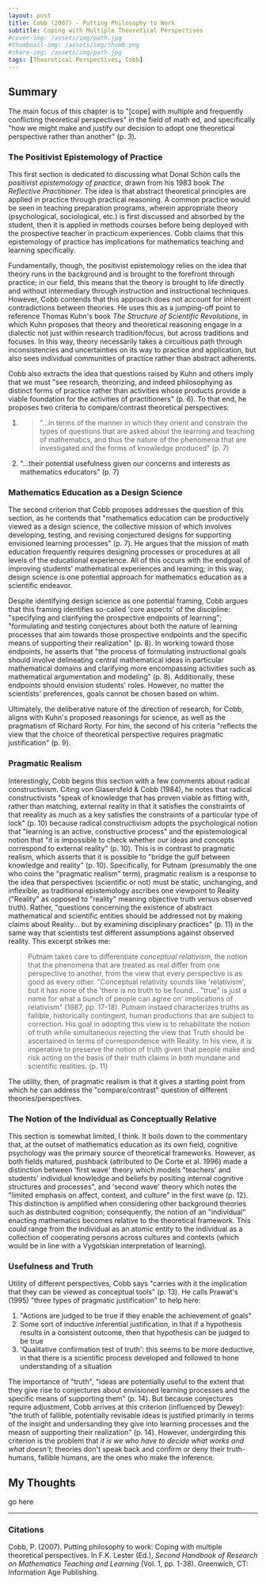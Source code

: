 ```yaml
---
layout: post
title: Cobb (2007) - Putting Philosophy to Work
subtitle: Coping with Multiple Theoretical Perspectives
#cover-img: /assets/img/path.jpg
#thumbnail-img: /assets/img/thumb.png
#share-img: /assets/img/path.jpg
tags: [Theoretical Perspectives, Cobb]
---
```


## Summary

The main focus of this chapter is to "[cope] with multiple and frequently conflicting theoretical perspectives" in the field of math ed, and specifically "how we might make and justify our decision to adopt one theoretical perspective rather than another" (p. 3). 

### The Positivist Epistemology of Practice

This first section is dedicated to discussing what Donal Sch&#246;n calls the *positivist epistemology of practice*, drawn from his 1983 book *The Reflective Practitioner*. The idea is that abstract theoretical principles are applied in practice through practical reasoning. A common practice would be seen in teaching preparation programs, wherein appropriate theory (psychological, sociological, etc.) is first discussed and absorbed by the student, then it is applied in methods courses before being deployed with the prospective teacher in practicum experiences. Cobb claims that this epistemology of practice has implications for mathematics teaching and learning specifically.

Fundamentally, though, the positivist epistemology relies on the idea that theory runs in the background and is brought to the forefront through practice; in our field, this means that the theory is brought to life directly and without intermediary through instruction and instructional techniques. However, Cobb contends that this approach does not account for inherent contradictions between theories. He uses this as a jumping-off point to reference Thomas Kuhn's book *The Structure of Scientific Revolutions*, in which Kuhn proposes that theory and theoretical reasoning engage in a dialectic not just within research tradition/focus, but across traditions and focuses. In this way, theory necessarily takes a circuitious path through inconsistencies and uncertainties on its way to practice and application, but also sees individual communities of practice rather than abstract adherents.

Cobb also extracts the idea that questions raised by Kuhn and others imply that we must "see research, theorizing, and indeed philosophying as distinct forms of practice rather than activities whose products provide a viable foundation for the activities of practitioners" (p. 6). To that end, he proposes two criteria to compare/contrast theoretical perspectives: 
1. > "...in terms of the manner in which they orient and constrain the types of questions that are asked about the learning and teaching of mathematics, and thus the nature of the phenomena that are investigated and the forms of knowledge produced" (p. 7)
2. "...their potential usefulness given our concerns and interests as mathematics educators" (p. 7)

### Mathematics Education as a Design Science

The second criterion that Cobb proposes addresses the question of this section, as he contends that "mathematics education can be productively viewed as a design science, the collective mission of which involves developing, testing, and revising conjectured designs for supporting envisioned learning processes" (p. 7). He argues that the mission of math education frequently requires designing processes or procedures at all levels of the educational experience. All of this occurs with the endgoal of improving students' mathematical experiences and learning; in this way, design science is one potential approach for mathematics education as a scientific endeavor.

Despite identifying design science as one potential framing, Cobb argues that this framing identifies so-called 'core aspects' of the discipline: "specifying and clarifying the prospective endpoints of learning"; "formulating and testing conjectures about both the nature of learning processes that aim towards those prospective endpoints and the specific means of supporting their realization" (p. 8). In working toward those endpoints, he asserts that "the process of formulating instructional goals should involve delineating central mathematical ideas in particular mathematical domains and clarifying more encompassing activities such as mathematical argumentation and modeling" (p. 8). Additionally, these endpoints should envision students' roles. However, no matter the scientists' preferences, goals cannot be chosen based on whim.

Ultimately, the deliberative nature of the direction of research, for Cobb, aligns with Kuhn's proposed reasonings for science, as well as the pragmatism of Richard Rorty. For him, the second of his criteria "reflects the view that the choice of theoretical perspective requires pragmatic justification" (p. 9).

### Pragmatic Realism

Interestingly, Cobb begins this section with a few comments about radical constructivism. Citing von Glasersfeld & Cobb (1984), he notes that radical constructivists "speak of knowledge that has proven viable as fitting with, rather than matching, external reality in that it satisfies the constraints of that reeality as much as a key satisfies the constraints of a particular type of lock" (p. 10) because radical constructivism adopts the psychological notion that "learning is an active, constructive process" and the epistemological notion that "it is impossible to check whether our ideas and concepts correspond to external reality" (p. 10). This is in contrast to pragmatic realism, which asserts that it is possible to "bridge the gulf between knowledge and reality" (p. 10). Specifically, for Putnam (presumably the one who coins the "pragmatic realism" term), pragmatic realism is a response to the idea that perspectives (scientific or not) must be static, unchanging, and inflexible, as traditional epistemology ascribes one viewpoint to Reality ("Reality" as opposed to "reality" meaning objective truth versus observed truth). Rather, "questions concerning the existence of abstract mathematical and scientific entities should be addressed not by making claims about Reality... but by examining disciplinary practices" (p. 11) in the same way that scientists test different assumptions against observed reality. This excerpt strikes me:
>Putnam takes care to differentiate *conceptual relativism*, the notion that the phenomena that are treated as real differ from one perspective to another, from the view that every perspective is as good as every other. "Conceptual relativity sounds like 'relativism', but it has none of the 'there is no truth to be found... "true" is just a name for what a bunch of people can agree on' implications of relativism" (1987, pp. 17-18). Putnam instaed characterizes truths as fallible, historically contingent, human productions that are subject to correction. His goal in adopting this view is to rehabilitate the notion of truth while simultaneous rejecting the view that Truth should be ascertained in terms of correspondence with Reality. In his view, it is imperative to preserve the notion of truth given that people make and risk acting on the basis of their truth claims in both mundane and scientific realities. (p. 11) 

The utility, then, of pragmatic realism is that it gives a starting point from which he can address the "compare/contrast" question of different theories/perspectives. 

### The Notion of the Individual as Conceptually Relative

This section is somewhat limited, I think. It boils down to the commentary that, at the outset of mathematics education as its own field, cognitive psychology was the primary source of theoretical frameworks. However, as both fields matured, pushback (attributed to De Corte et al. 1996) made a distinction between 'first wave' theory which models "teachers' and students' individual knowledge and beliefs by positing internal cognitive structures and processes", and 'second wave' theory which notes the "limited emphasis on affect, context, and culture" in the first wave (p. 12). This distinction is amplified when considering other background theories such as distributed cognition; consequently, the notion of an "individual" enacting mathematics becomes relative to the theoretical framework. This could range from the individual as an atomic entity to the individual as a collection of cooperating persons across cultures and contexts (which would be in line with a Vygotskian interpretation of learning).

### Usefulness and Truth

Utility of different perspectives, Cobb says "carries with it the implication that they can be viewed as conceptual tools" (p. 13). He calls Prawat's (1995) "three types of pragmatic justification" to help here:
1. "Actions are judged to be true if they enable the achievement of goals"
2. Some sort of inductive inferential justification, in that if a hypothesis results in a consistent outcome, then that hypothesis can be judged to be true
3. 'Qualitative confirmation test of truth': this seems to be more deductive, in that there is a scientific process developed and followed to hone understanding of a situation

The importance of "truth", "ideas are potentially useful to the extent that they give rise to conjectures about envisioned learning processes and the specific means of supporting them" (p. 14). But because conjectures require adjustment, Cobb arrives at this criterion (influenced by Dewey): "the truth of fallible, potentially revisable ideas is justified primarily in terms of the insight and undersanding they give into learning processes and the measn of supporting their realization" (p. 14). However, undergirding this criterion is the problem that *it is we who have to decide what works and what doesn't*; theories don't speak back and confirm or deny their truth- humans, fallible humans, are the ones who make the inference.

## My Thoughts

go here

---

### Citations

Cobb, P. (2007). Putting philosophy to work: Coping with multiple theoretical perspectives. In F.K. Lester (Ed.), *Second Handbook of Research on Mathematics Teaching and Learning* (Vol. 1, pp. 1-38). Greenwich, CT: Information Age Publishing.

